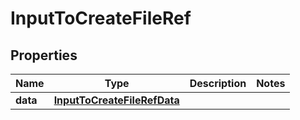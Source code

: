

# InputToCreateFileRef


## Properties

| Name | Type | Description | Notes |
|------------ | ------------- | ------------- | -------------|
|**data** | [**InputToCreateFileRefData**](InputToCreateFileRefData.md) |  |  |



